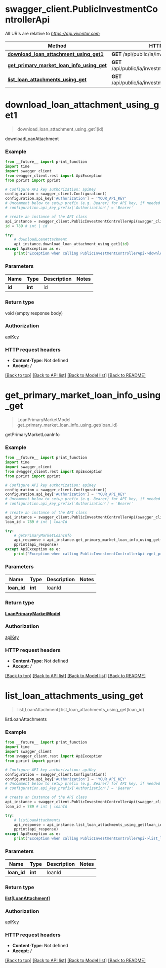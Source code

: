 # swagger_client.PublicInvestmentControllerApi

All URIs are relative to *https://api.viventor.com*

Method | HTTP request | Description
------------- | ------------- | -------------
[**download_loan_attachment_using_get1**](PublicInvestmentControllerApi.md#download_loan_attachment_using_get1) | **GET** /api/public/ia/investment/attachment/{id} | downloadLoanAttachment
[**get_primary_market_loan_info_using_get**](PublicInvestmentControllerApi.md#get_primary_market_loan_info_using_get) | **GET** /api/public/ia/investment/primary/{loanId} | getPrimaryMarketLoanInfo
[**list_loan_attachments_using_get**](PublicInvestmentControllerApi.md#list_loan_attachments_using_get) | **GET** /api/public/ia/investment/attachments/{loanId} | listLoanAttachments


# **download_loan_attachment_using_get1**
> download_loan_attachment_using_get1(id)

downloadLoanAttachment

### Example
```python
from __future__ import print_function
import time
import swagger_client
from swagger_client.rest import ApiException
from pprint import pprint

# Configure API key authorization: apiKey
configuration = swagger_client.Configuration()
configuration.api_key['Authorization'] = 'YOUR_API_KEY'
# Uncomment below to setup prefix (e.g. Bearer) for API key, if needed
# configuration.api_key_prefix['Authorization'] = 'Bearer'

# create an instance of the API class
api_instance = swagger_client.PublicInvestmentControllerApi(swagger_client.ApiClient(configuration))
id = 789 # int | id

try:
    # downloadLoanAttachment
    api_instance.download_loan_attachment_using_get1(id)
except ApiException as e:
    print("Exception when calling PublicInvestmentControllerApi->download_loan_attachment_using_get1: %s\n" % e)
```

### Parameters

Name | Type | Description  | Notes
------------- | ------------- | ------------- | -------------
 **id** | **int**| id | 

### Return type

void (empty response body)

### Authorization

[apiKey](../README.md#apiKey)

### HTTP request headers

 - **Content-Type**: Not defined
 - **Accept**: */*

[[Back to top]](#) [[Back to API list]](../README.md#documentation-for-api-endpoints) [[Back to Model list]](../README.md#documentation-for-models) [[Back to README]](../README.md)

# **get_primary_market_loan_info_using_get**
> LoanPrimaryMarketModel get_primary_market_loan_info_using_get(loan_id)

getPrimaryMarketLoanInfo

### Example
```python
from __future__ import print_function
import time
import swagger_client
from swagger_client.rest import ApiException
from pprint import pprint

# Configure API key authorization: apiKey
configuration = swagger_client.Configuration()
configuration.api_key['Authorization'] = 'YOUR_API_KEY'
# Uncomment below to setup prefix (e.g. Bearer) for API key, if needed
# configuration.api_key_prefix['Authorization'] = 'Bearer'

# create an instance of the API class
api_instance = swagger_client.PublicInvestmentControllerApi(swagger_client.ApiClient(configuration))
loan_id = 789 # int | loanId

try:
    # getPrimaryMarketLoanInfo
    api_response = api_instance.get_primary_market_loan_info_using_get(loan_id)
    pprint(api_response)
except ApiException as e:
    print("Exception when calling PublicInvestmentControllerApi->get_primary_market_loan_info_using_get: %s\n" % e)
```

### Parameters

Name | Type | Description  | Notes
------------- | ------------- | ------------- | -------------
 **loan_id** | **int**| loanId | 

### Return type

[**LoanPrimaryMarketModel**](LoanPrimaryMarketModel.md)

### Authorization

[apiKey](../README.md#apiKey)

### HTTP request headers

 - **Content-Type**: Not defined
 - **Accept**: */*

[[Back to top]](#) [[Back to API list]](../README.md#documentation-for-api-endpoints) [[Back to Model list]](../README.md#documentation-for-models) [[Back to README]](../README.md)

# **list_loan_attachments_using_get**
> list[LoanAttachment] list_loan_attachments_using_get(loan_id)

listLoanAttachments

### Example
```python
from __future__ import print_function
import time
import swagger_client
from swagger_client.rest import ApiException
from pprint import pprint

# Configure API key authorization: apiKey
configuration = swagger_client.Configuration()
configuration.api_key['Authorization'] = 'YOUR_API_KEY'
# Uncomment below to setup prefix (e.g. Bearer) for API key, if needed
# configuration.api_key_prefix['Authorization'] = 'Bearer'

# create an instance of the API class
api_instance = swagger_client.PublicInvestmentControllerApi(swagger_client.ApiClient(configuration))
loan_id = 789 # int | loanId

try:
    # listLoanAttachments
    api_response = api_instance.list_loan_attachments_using_get(loan_id)
    pprint(api_response)
except ApiException as e:
    print("Exception when calling PublicInvestmentControllerApi->list_loan_attachments_using_get: %s\n" % e)
```

### Parameters

Name | Type | Description  | Notes
------------- | ------------- | ------------- | -------------
 **loan_id** | **int**| loanId | 

### Return type

[**list[LoanAttachment]**](LoanAttachment.md)

### Authorization

[apiKey](../README.md#apiKey)

### HTTP request headers

 - **Content-Type**: Not defined
 - **Accept**: */*

[[Back to top]](#) [[Back to API list]](../README.md#documentation-for-api-endpoints) [[Back to Model list]](../README.md#documentation-for-models) [[Back to README]](../README.md)

